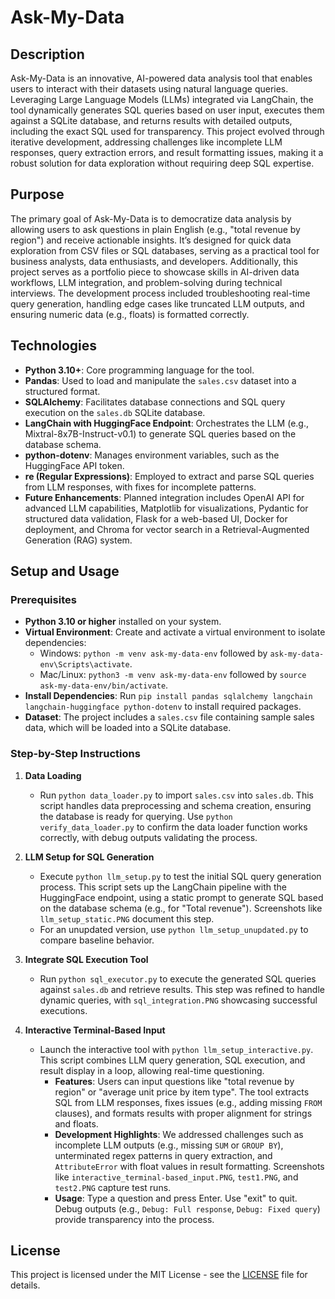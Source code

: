 # Ask-My-Data
## Description
Ask-My-Data is an innovative, AI-powered data analysis tool that enables users to interact with their datasets using natural language queries. Leveraging Large Language Models (LLMs) integrated via LangChain, the tool dynamically generates SQL queries based on user input, executes them against a SQLite database, and returns results with detailed outputs, including the exact SQL used for transparency. This project evolved through iterative development, addressing challenges like incomplete LLM responses, query extraction errors, and result formatting issues, making it a robust solution for data exploration without requiring deep SQL expertise.

## Purpose
The primary goal of Ask-My-Data is to democratize data analysis by allowing users to ask questions in plain English (e.g., "total revenue by region") and receive actionable insights. It’s designed for quick data exploration from CSV files or SQL databases, serving as a practical tool for business analysts, data enthusiasts, and developers. Additionally, this project serves as a portfolio piece to showcase skills in AI-driven data workflows, LLM integration, and problem-solving during technical interviews. The development process included troubleshooting real-time query generation, handling edge cases like truncated LLM outputs, and ensuring numeric data (e.g., floats) is formatted correctly.

## Technologies
- **Python 3.10+**: Core programming language for the tool.
- **Pandas**: Used to load and manipulate the `sales.csv` dataset into a structured format.
- **SQLAlchemy**: Facilitates database connections and SQL query execution on the `sales.db` SQLite database.
- **LangChain with HuggingFace Endpoint**: Orchestrates the LLM (e.g., Mixtral-8x7B-Instruct-v0.1) to generate SQL queries based on the database schema.
- **python-dotenv**: Manages environment variables, such as the HuggingFace API token.
- **re (Regular Expressions)**: Employed to extract and parse SQL queries from LLM responses, with fixes for incomplete patterns.
- **Future Enhancements**: Planned integration includes OpenAI API for advanced LLM capabilities, Matplotlib for visualizations, Pydantic for structured data validation, Flask for a web-based UI, Docker for deployment, and Chroma for vector search in a Retrieval-Augmented Generation (RAG) system.

## Setup and Usage
### Prerequisites
- **Python 3.10 or higher** installed on your system.
- **Virtual Environment**: Create and activate a virtual environment to isolate dependencies:
  - Windows: `python -m venv ask-my-data-env` followed by `ask-my-data-env\Scripts\activate`.
  - Mac/Linux: `python3 -m venv ask-my-data-env` followed by `source ask-my-data-env/bin/activate`.
- **Install Dependencies**: Run `pip install pandas sqlalchemy langchain langchain-huggingface python-dotenv` to install required packages.
- **Dataset**: The project includes a `sales.csv` file containing sample sales data, which will be loaded into a SQLite database.

### Step-by-Step Instructions
1. **Data Loading**
   - Run `python data_loader.py` to import `sales.csv` into `sales.db`. This script handles data preprocessing and schema creation, ensuring the database is ready for querying. Use `python verify_data_loader.py` to confirm the data loader function works correctly, with debug outputs validating the process.

2. **LLM Setup for SQL Generation**
   - Execute `python llm_setup.py` to test the initial SQL query generation process. This script sets up the LangChain pipeline with the HuggingFace endpoint, using a static prompt to generate SQL based on the database schema (e.g., for "Total revenue"). Screenshots like `llm_setup_static.PNG` document this step.
   - For an unupdated version, use `python llm_setup_unupdated.py` to compare baseline behavior.

3. **Integrate SQL Execution Tool**
   - Run `python sql_executor.py` to execute the generated SQL queries against `sales.db` and retrieve results. This step was refined to handle dynamic queries, with `sql_integration.PNG` showcasing successful executions.

4. **Interactive Terminal-Based Input**
   - Launch the interactive tool with `python llm_setup_interactive.py`. This script combines LLM query generation, SQL execution, and result display in a loop, allowing real-time questioning.
     - **Features**: Users can input questions like "total revenue by region" or "average unit price by item type". The tool extracts SQL from LLM responses, fixes issues (e.g., adding missing `FROM` clauses), and formats results with proper alignment for strings and floats.
     - **Development Highlights**: We addressed challenges such as incomplete LLM outputs (e.g., missing `SUM` or `GROUP BY`), unterminated regex patterns in query extraction, and `AttributeError` with float values in result formatting. Screenshots like `interactive_terminal-based_input.PNG`, `test1.PNG`, and `test2.PNG` capture test runs.
     - **Usage**: Type a question and press Enter. Use "exit" to quit. Debug outputs (e.g., `Debug: Full response`, `Debug: Fixed query`) provide transparency into the process.

## License
This project is licensed under the MIT License - see the [LICENSE](LICENSE) file for details.
